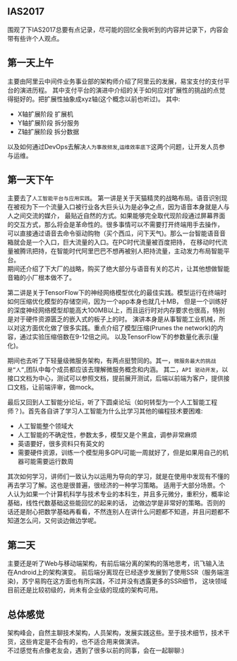 IAS2017
-------------------------
围观了下IAS2017总要有点记录，尽可能的回忆全我听到的内容并记录下，内容会带有些许个人观点。  

## 第一天上午
主要由阿里云中间件业务事业部的架构师介绍了阿里云的发展，易宝支付的支付平台的演进历程。 
其中支付平台的演进中介绍的关于如何应对扩展性的挑战的点觉得挺好的。把扩展性抽象成xyz轴(这个概念以前也听过)。
其中:
-  X轴扩展阶段 扩展机   
-  Y轴扩展阶段 拆分服务  
-  Z轴扩展阶段 拆分数据

以及如何通过DevOps去解决`人为事故频发`,`运维效率底下`这两个问题，让开发人员参与运维。  

## 第一天下午
主要去了`人工智能平台与应用实践`。
第一讲是关于天猫精灵的战略布局。语音识别现在被视为下一个流量入口被行业各大巨头认为是必争之点，因为语音本身就是人与人之间交流的媒介，
最贴近自然的方式。如果能够完全取代现阶段通过屏幕界面的交互方式，那么将会是革命性的。很多事情可以不需要打开终端用手去操作，
可以直接通过语音去命令驱动购物（买个西瓜，问下天气)。那么一台智能语音音箱就会是一个入口，巨大流量的入口。在PC时代流量被百度把持，
在移动时代流量被腾讯把持，在智能时代阿里巴巴不想再被别人把持流量，主动发力布局智能平台。  
期间还介绍了下大厂的战略，购买了绝大部分与语音有关的芯片，让其他想做智能音箱的小厂根本做不了。

第二讲是关于TensorFlow下的神经网络模型优化的最佳实践。模型运行在终端时如何压缩优化模型的存储空间，因为一个app本身也就几十MB，
但是一个训练好的深度神经网络模型却能高大100MB以上，而且运行时对内存要求也很高，特别是对于硬件资源匮乏的嵌入式的板子上的时。
演讲本身是从事智能工业机械，所以对这方面优化做了很多实践。重点介绍了模型压缩(Prunes the network)的内容，通过实验压缩倍数在9-12倍之间。
以及TensorFlow下的参数量化表示(量化)。  

期间也去听了下轻量级微服务架构，有两点挺赞同的。其一，`微服务最⼤的挑战是“⼈”`,团队中每个成员都应该去理解微服务概念和内涵。
其二，`API 驱动开发`，以接口文档为中心，测试可以参照文档，提前展开测试，后端以前端为客户，提供接口文档，让前端评审，做mock。  

最后又回到人工智能分论坛，听了下圆桌论坛（如何转型为一个人工智能工程师？)。首先各自讲了学习人工智能为什么比学习其他的编程技术要困难:  
- 人工智能整个领域大  
- 人工智能的不确定性，参数太多，模型又是个黑盒，调参非常麻烦  
- 英语要好，很多资料只有英文的  
- 需要硬件资源，训练一个模型用多GPU可能一周就好了，但是如果用自己的机器可能需要运行数周  

其次如何学习，讲师们一致认为以运用为导向的学习，就是在使用中发现有不懂的再去学习了解。这也是很普遍，很经济的一种学习策略。
适用于大部分场景。个人认为如果一个计算机科学与技术专业的本科生，并且多元微分，重积分，概率论基础，线性代数基础这些能回忆的起来的话，
边做边学是非常好的策略。否则的话还是耐心把数学基础再看看，不然连别人在讲什么问题都不知道，并且问题都不知道怎么问，又何谈边做边学呢。  

## 第二天
主要还是听了Web与移动端架构，有前后端分离的架构的落地思考，讯飞输入法在Android上的架构演变。
前后端分离现在已经逐步发展到了使用SSR（服务端渲染)，苏宁易购在这方面也有所实践，不过并没有透露更多的SSR细节，
这块领域目前还是比较初级的，尚未有企业级的现成的架构可用。  


## 总体感觉
架构峰会，自然主聊技术架构，人员架构，发展实践这些。至于技术细节，技术干货，这些肯定是不会有的，也不适合用来做演讲。  
不过感觉有点像老友会，遇到了很多以前的同事，会在一起聊聊:)